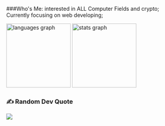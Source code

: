 ###Who's Me: 
interested in ALL Computer Fields and crypto;
<br>Currently focusing on web developing;



  <img src="https://github-readme-stats.vercel.app/api/top-langs?username=abderrahm4ne&locale=en&hide_title=false&layout=compact&card_width=320&langs_count=6&theme=dark&hide_border=false" height="170" alt="languages graph" />      <img src="https://github-readme-stats.vercel.app/api?username=Abderrahm4ne&hide_title=false&hide_rank=true&show_icons=true&include_all_commits=true&count_private=true&disable_animations=false&theme=dark&locale=en&hide_border=false" height="170" alt="stats graph" />


### ✍️ Random Dev Quote
![](https://quotes-github-readme.vercel.app/api?type=horizontal&theme=dark)

<!-- Proudly created with GPRM ( https://gprm.itsvg.in ) -->
